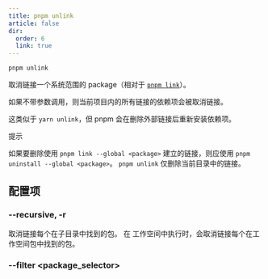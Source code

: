 ```yaml
---
title: pnpm unlink
article: false
dir:
  order: 6
  link: true
---
```


```bash
pnpm unlink
```

取消链接一个系统范围的 package（相对于 [`pnpm link`](https://pnpm.io/zh/cli/link)）。

如果不带参数调用，则当前项目内的所有链接的依赖项会被取消链接。

这类似于 `yarn unlink`，但 pnpm 会在删除外部链接后重新安装依赖项。

提示

如果要删除使用 `pnpm link --global <package>` 建立的链接，则应使用 `pnpm uninstall --global <package>`。 `pnpm unlink` 仅删除当前目录中的链接。

## 配置项

### --recursive, -r

取消链接每个在子目录中找到的包。 在 工作空间中执行时，会取消链接每个在工作空间包中找到的包。

### --filter <package_selector>